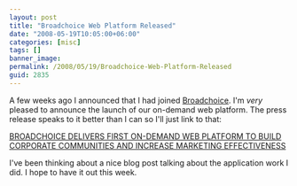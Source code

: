 ```yaml
---
layout: post
title: "Broadchoice Web Platform Released"
date: "2008-05-19T10:05:00+06:00"
categories: [misc]
tags: []
banner_image: 
permalink: /2008/05/19/Broadchoice-Web-Platform-Released
guid: 2835
---
```


A few weeks ago I announced that I had joined <a href="http://www.broadchoice.com">Broadchoice</a>. I'm <i>very</i> pleased to announce the launch of our on-demand web platform. The press release speaks to it better than I can so I'll just link to that:

<a href="http://www.prnewswire.com/mnr/broadchoice/32646/">BROADCHOICE DELIVERS FIRST ON-DEMAND WEB PLATFORM TO BUILD CORPORATE COMMUNITIES AND INCREASE MARKETING EFFECTIVENESS</a>

I've been thinking about a nice blog post talking about the application work I did. I hope to have it out this week.